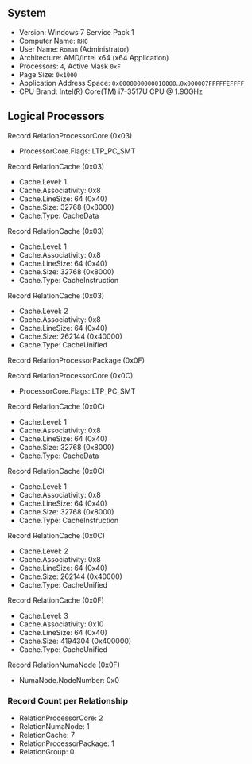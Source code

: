 

## System

 * Version: Windows 7 Service Pack 1
 * Computer Name: `RHO`
 * User Name: `Roman` (Administrator)
 * Architecture: AMD/Intel x64 (x64 Application)
 * Processors: `4`, Active Mask `0xF`
 * Page Size: `0x1000`
 * Application Address Space: `0x0000000000010000`..`0x000007FFFFFEFFFF`
 * CPU Brand:        Intel(R) Core(TM) i7-3517U CPU @ 1.90GHz

## Logical Processors

Record RelationProcessorCore (0x03)

  * ProcessorCore.Flags: LTP_PC_SMT

Record RelationCache (0x03)

  * Cache.Level: 1
  * Cache.Associativity: 0x8
  * Cache.LineSize: 64 (0x40)
  * Cache.Size: 32768 (0x8000)
  * Cache.Type: CacheData

Record RelationCache (0x03)

  * Cache.Level: 1
  * Cache.Associativity: 0x8
  * Cache.LineSize: 64 (0x40)
  * Cache.Size: 32768 (0x8000)
  * Cache.Type: CacheInstruction

Record RelationCache (0x03)

  * Cache.Level: 2
  * Cache.Associativity: 0x8
  * Cache.LineSize: 64 (0x40)
  * Cache.Size: 262144 (0x40000)
  * Cache.Type: CacheUnified

Record RelationProcessorPackage (0x0F)

Record RelationProcessorCore (0x0C)

  * ProcessorCore.Flags: LTP_PC_SMT

Record RelationCache (0x0C)

  * Cache.Level: 1
  * Cache.Associativity: 0x8
  * Cache.LineSize: 64 (0x40)
  * Cache.Size: 32768 (0x8000)
  * Cache.Type: CacheData

Record RelationCache (0x0C)

  * Cache.Level: 1
  * Cache.Associativity: 0x8
  * Cache.LineSize: 64 (0x40)
  * Cache.Size: 32768 (0x8000)
  * Cache.Type: CacheInstruction

Record RelationCache (0x0C)

  * Cache.Level: 2
  * Cache.Associativity: 0x8
  * Cache.LineSize: 64 (0x40)
  * Cache.Size: 262144 (0x40000)
  * Cache.Type: CacheUnified

Record RelationCache (0x0F)

  * Cache.Level: 3
  * Cache.Associativity: 0x10
  * Cache.LineSize: 64 (0x40)
  * Cache.Size: 4194304 (0x400000)
  * Cache.Type: CacheUnified

Record RelationNumaNode (0x0F)

  * NumaNode.NodeNumber: 0x0

### Record Count per Relationship

 *  RelationProcessorCore: 2
 *  RelationNumaNode: 1
 *  RelationCache: 7
 *  RelationProcessorPackage: 1
 *  RelationGroup: 0

